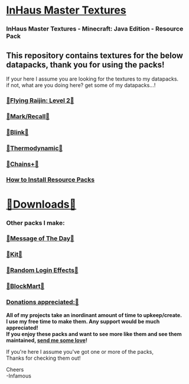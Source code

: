 # [InHaus Master Textures](https://github.com/InfamousMusicify/InHaus-Master/archive/refs/heads/master.zip)  
### InHaus Master Textures - Minecraft: Java Edition - Resource Pack

## This repository contains textures for the below datapacks, thank you for using the packs!   
If your here I assume you are looking for the textures to my datapacks.    
if not, what are you doing here?  get some of my datapacks...!   

### [🔗Flying Raijin: Level 2🔗](https://github.com/InfamousMusicify/Flying-Raijin/)   
### [🔗Mark/Recall🔗](https://github.com/InfamousMusicify/Mark-Recall/)  
### [🔗Blink🔗](https://github.com/InfamousMusicify/Blink/)  
### [🔗Thermodynamic🔗](https://github.com/InfamousMusicify/Thermodynamic/)  
### [🔗Chains+🔗](https://github.com/InfamousMusicify/Chains-Plus/)  

### [How to Install Resource Packs](https://minecraft.fandom.com/wiki/Tutorials/Loading_a_resource_pack)   

# [🔗Downloads🔗](https://github.com/InfamousMusicify/InHaus-Textures/blob/master/Downloads.md)

### Other packs I make:
### [🔗Message of The Day🔗](https://github.com/InfamousMusicify/MOTD/)  
### [🔗Kit🔗](https://github.com/InfamousMusicify/Kit/) 
### [🔗Random Login Effects🔗](https://github.com/InfamousMusicify/RLFX/) 
### [🔗BlockMart🔗](https://github.com/InfamousMusicify/BlockMart/) 

### [Donations appreciated:🔗](https://www.patreon.com/InfamousMusicify) 
__All of my projects take an inordinant amount of time to upkeep/create.  
I use my free time to make them.  Any support would be much appreciated!  
If you enjoy these packs and want to see more like them and see them maintained, [send me some love](https://www.patreon.com/InfamousMusicify)!__  

If you're here I assume you've got one or more of the packs,  
Thanks for checking them out!  

Cheers  
-Infamous  
